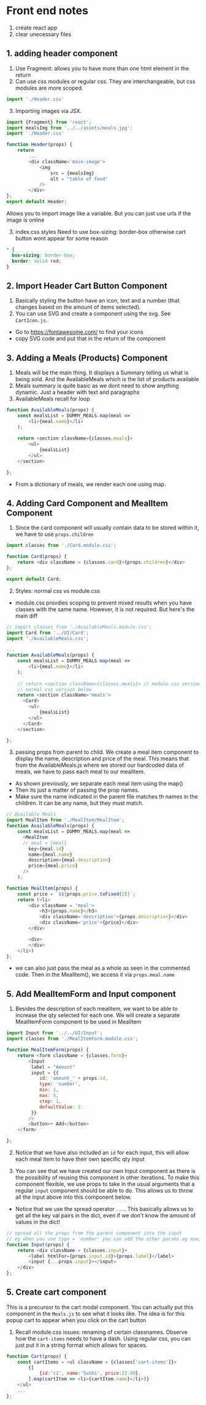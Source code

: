 # Front end notes
1. create react app
2. clear unecessary files

## 1. adding header component
1. Use Fragment: allows you to have more than one html element in the return
2. Can use css modules or regular css. They are interchangeable, but css modules are more scoped.
```js
import './Header.css'
```
3. Importing images via JSX. 
```js
import {Fragment} from 'react';
import mealsImg from '../../assets/meals.jpg';
import './Header.css'

function Header(props) {
    return
        ...
        <div className='main-image'>
            <img 
                src = {mealsImg}
                alt = "table of food"
            />
        </div>
};
export default Header;
```
Allows you to import image like a variable. But you can just use urls if the image is online

3. index.css styles
Need to use box-sizing: border-box otherwise cart button wont appear for some reason
```css
* {
  box-sizing: border-box;
  border: solid red;
}

```

## 2. Import Header Cart Button Component
1. Basically styling the button have an icon, text and a number (that changes based on the amount of items selected). 
2. You can use SVG and create a component using the svg. See `CartIcon.js`. 
- Go to https://fontawesome.com/ to find your icons
- copy SVG code and put that in the return of the component


## 3. Adding a Meals (Products) Component
1. Meals will be the main thing. It displays a Summary telling us what is being sold. And the AvailableMeals which is the list of products available
2. Meals summary is quite basic as we dont need to show anything dynamic. Just a header with text and paragraphs
3. AvailableMeals recall for loop
```js
function AvailableMeals(props) {
    const mealsList = DUMMY_MEALS.map(meal => 
        <li>{meal.name}</li>
    );
        
    return <section className={classes.meals}>
        <ul>
            {mealsList}
        </ul>
    </section>

};

```
- From a dictionary of meals, we render each one using map. 


## 4. Adding Card Component and MealItem Component
1. Since the card component will usually contain data to be stored within it, we have to use `props.children`
```js
import classes from './Card.module.css';

function Card(props) {
    return <div className = {classes.card}>{props.children}</div>
};

export default Card;
```

2. Styles: normal css vs module.css
- module.css provdies scoping to prevent mixed results when you have classes with the same name. However, it is not required. But here's the main diff
```js
// import classes from './AvailableMeals.module.css';
import Card from '../UI/Card';
import './AvailableMeals.css';

...
function AvailableMeals(props) {
    const mealsList = DUMMY_MEALS.map(meal => 
        <li>{meal.name}</li>
    );
        
    // return <section className={classes.meals}> // module.css version
    // normal css version below
    return <section className='meals'> 
      <Card>
        <ul>
            {mealsList}
        </ul>
      </Card>
    </section>

};
```

3. passing props from parent to child.
We create a meal item component to display the name, description and price of the meal. This means that from the AvailableMeals.js where we stored our hardcoded data of meals, we have to pass each meal to our mealItem.
* As shown previously, we separate each meal item using the map()
* Then its just a matter of passing the prop names.
* Make sure the name indicated in the parent file matches th names in the children. It can be any name, but they must match.
```js
// Available Meals
import MealItem from './MealItem/MealItem';
function AvailableMeals(props) {
    const mealsList = DUMMY_MEALS.map(meal => 
      <MealItem
      // meal = {meal}
        key={meal.id}
        name={meal.name}
        description={meal.description}
        price={meal.price}
      />
    );
```

```js
function MealItem(props) {
    const price = `$${props.price.toFixed(2)}`;
    return (<li>
        <div className = 'meal'>
            <h3>{props.name}</h3>
            <div className='description'>{props.description}</div>
            <div className='price'>{price}</div>
        </div>

        <div>
        </div>
    </li>)
};
```

* we can also just pass the meal as a whole as seen in the commented code. Then in the MealItem(), we access it via `props.meal.name`

## 5. Add MealItemForm and Input component
1. Besides the description of each mealitem, we want to be able to increase the qty selected for each one. We will create a separate MealItemForm component to be used in MealItem
```js
import Input from '../../UI/Input';
import classes from './MealItemForm.module.css';

function MealItemForm(props) {
    return <form className = {classes.form}>
        <Input 
         label = "Amount"
         input = {{
            id: 'amount_' + props.id,
            type: 'number',
            min: 1,
            max: 5,
            step: 1,
            defaultValue: 2
         }}
        />
        <button>+ Add</button>
    </form>

};
```
2. Notice that we have also included an `id` for each input, this will allow each meal item to have their own specific qty input

3. You can see that we have created our own Input component as there is the possibility of reusing this component in other iterations. To make this component flexible, we use props to take in the usual arguments that a regular `input` component should be able to do. This allows us to throw all the input above into this component below.
- Notice that we use the spread operator `...`. This basically allows us to get all the key val pairs in the dict, even if we don't know the amount of values in the dict!
```js
// spread all the props from the parent component into the input
// eg when you use type = 'number' you can add the other params eg max, min
function Input(props) {
    return <div className = {classes.input}>
        <label htmlFor={props.input.id}>{props.label}</label>
        <input {...props.input}></input>
    </div>
};
```

## 5. Create cart component
This is a precursor to the cart modal component. You can actually put this component in the `Meals.js` to see what it looks like. The idea is for this popup cart to appear when you click on the cart button

1. Recall module.css issues: renaming of certain classnames. Observe how the `cart-items` needs to have a dash. Using regular css, you can just put it in a string format which allows for spaces.
```js
function Cart(props) {
    const cartItems = <ul className = {classes['cart-items']}>
        {[
            {id:'c1', name:'Sushi', price:22.99},
        ].map(cartItem => <li>{cartItem.name}</li>)}
    </ul>
    ...
};
```
